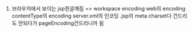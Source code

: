 1. 브라우저에서 보이는 jsp한글깨짐
=> workspace encoding
web의 encoding
contentType의 encoding
server.xml의 인코딩
.jsp의 meta charset다 건드리도 안되다가
pageEncoding건드리니까 됨
